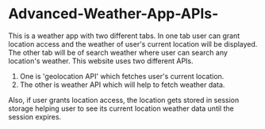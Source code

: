 # Advanced-Weather-App-APIs-
This is a weather app with two different tabs. In one tab user can grant location access and the weather of user's current location will be displayed. The other tab will be of search weather
where user can search any location's weather.
This website uses two different APIs.
1. One is 'geolocation API' which fetches user's current location.
2. The other is weather API which will help to fetch weather data.

Also, if user grants location access, the location gets stored in session storage helping user to see its current location weather data until the session expires.
